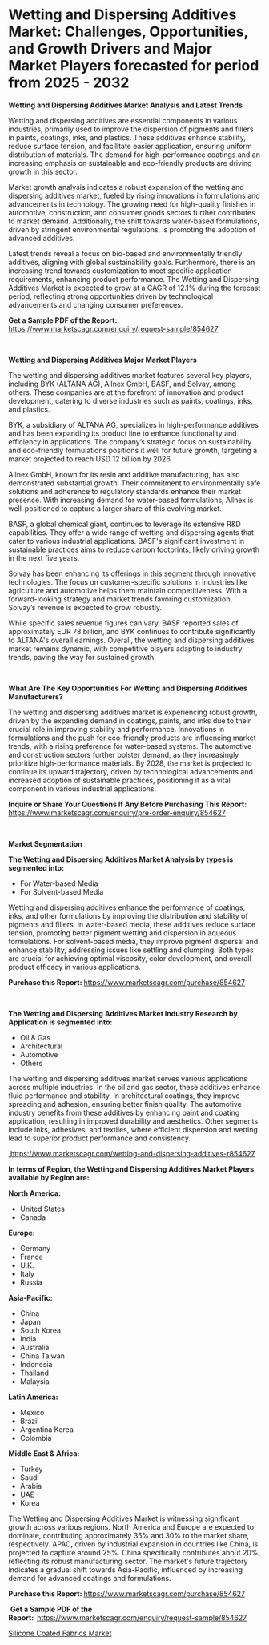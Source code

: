<p><h1>Wetting and Dispersing Additives Market: Challenges, Opportunities, and Growth Drivers and Major Market Players forecasted for period from 2025 - 2032</h1></p><p><strong>Wetting and Dispersing Additives Market Analysis and Latest Trends</strong></p>
<p><p>Wetting and dispersing additives are essential components in various industries, primarily used to improve the dispersion of pigments and fillers in paints, coatings, inks, and plastics. These additives enhance stability, reduce surface tension, and facilitate easier application, ensuring uniform distribution of materials. The demand for high-performance coatings and an increasing emphasis on sustainable and eco-friendly products are driving growth in this sector.</p><p>Market growth analysis indicates a robust expansion of the wetting and dispersing additives market, fueled by rising innovations in formulations and advancements in technology. The growing need for high-quality finishes in automotive, construction, and consumer goods sectors further contributes to market demand. Additionally, the shift towards water-based formulations, driven by stringent environmental regulations, is promoting the adoption of advanced additives.</p><p>Latest trends reveal a focus on bio-based and environmentally friendly additives, aligning with global sustainability goals. Furthermore, there is an increasing trend towards customization to meet specific application requirements, enhancing product performance. The Wetting and Dispersing Additives Market is expected to grow at a CAGR of 12.1% during the forecast period, reflecting strong opportunities driven by technological advancements and changing consumer preferences.</p></p>
<p><strong>Get a Sample PDF of the Report:&nbsp;</strong> <a href="https://www.marketscagr.com/enquiry/request-sample/854627?utm_campaign=3351&utm_medium=2&utm_source=Github&utm_content=ia&utm_term=01042025&utm_id=wetting-and-dispersing-additives">https://www.marketscagr.com/enquiry/request-sample/854627</a></p>
<p>&nbsp;</p>
<p><strong>Wetting and Dispersing Additives Major Market Players</strong></p>
<p><p>The wetting and dispersing additives market features several key players, including BYK (ALTANA AG), Allnex GmbH, BASF, and Solvay, among others. These companies are at the forefront of innovation and product development, catering to diverse industries such as paints, coatings, inks, and plastics.</p><p>BYK, a subsidiary of ALTANA AG, specializes in high-performance additives and has been expanding its product line to enhance functionality and efficiency in applications. The company’s strategic focus on sustainability and eco-friendly formulations positions it well for future growth, targeting a market projected to reach USD 12 billion by 2026.</p><p>Allnex GmbH, known for its resin and additive manufacturing, has also demonstrated substantial growth. Their commitment to environmentally safe solutions and adherence to regulatory standards enhance their market presence. With increasing demand for water-based formulations, Allnex is well-positioned to capture a larger share of this evolving market.</p><p>BASF, a global chemical giant, continues to leverage its extensive R&D capabilities. They offer a wide range of wetting and dispersing agents that cater to various industrial applications. BASF's significant investment in sustainable practices aims to reduce carbon footprints, likely driving growth in the next five years.</p><p>Solvay has been enhancing its offerings in this segment through innovative technologies. The focus on customer-specific solutions in industries like agriculture and automotive helps them maintain competitiveness. With a forward-looking strategy and market trends favoring customization, Solvay’s revenue is expected to grow robustly.</p><p>While specific sales revenue figures can vary, BASF reported sales of approximately EUR 78 billion, and BYK continues to contribute significantly to ALTANA's overall earnings. Overall, the wetting and dispersing additives market remains dynamic, with competitive players adapting to industry trends, paving the way for sustained growth.</p></p>
<p>&nbsp;</p>
<p><strong>What Are The Key Opportunities For Wetting and Dispersing Additives Manufacturers?</strong></p>
<p><p>The wetting and dispersing additives market is experiencing robust growth, driven by the expanding demand in coatings, paints, and inks due to their crucial role in improving stability and performance. Innovations in formulations and the push for eco-friendly products are influencing market trends, with a rising preference for water-based systems. The automotive and construction sectors further bolster demand, as they increasingly prioritize high-performance materials. By 2028, the market is projected to continue its upward trajectory, driven by technological advancements and increased adoption of sustainable practices, positioning it as a vital component in various industrial applications.</p></p>
<p><strong>Inquire or Share Your Questions If Any Before Purchasing This Report:</strong> <a href="https://www.marketscagr.com/enquiry/pre-order-enquiry/854627?utm_campaign=3351&utm_medium=2&utm_source=Github&utm_content=ia&utm_term=01042025&utm_id=wetting-and-dispersing-additives">https://www.marketscagr.com/enquiry/pre-order-enquiry/854627</a></p>
<p>&nbsp;</p>
<p><strong>Market Segmentation</strong></p>
<p><strong>The Wetting and Dispersing Additives Market Analysis by types is segmented into:</strong></p>
<p><ul><li>For Water-based Media</li><li>For Solvent-based Media</li></ul></p>
<p><p>Wetting and dispersing additives enhance the performance of coatings, inks, and other formulations by improving the distribution and stability of pigments and fillers. In water-based media, these additives reduce surface tension, promoting better pigment wetting and dispersion in aqueous formulations. For solvent-based media, they improve pigment dispersal and enhance stability, addressing issues like settling and clumping. Both types are crucial for achieving optimal viscosity, color development, and overall product efficacy in various applications.</p></p>
<p><strong>Purchase this Report:&nbsp;</strong><a href="https://www.marketscagr.com/purchase/854627?utm_campaign=3351&utm_medium=2&utm_source=Github&utm_content=ia&utm_term=01042025&utm_id=wetting-and-dispersing-additives">https://www.marketscagr.com/purchase/854627</a></p>
<p>&nbsp;</p>
<p><strong>The Wetting and Dispersing Additives Market Industry Research by Application is segmented into:</strong></p>
<p><ul><li>Oil & Gas</li><li>Architectural</li><li>Automotive</li><li>Others</li></ul></p>
<p><p>The wetting and dispersing additives market serves various applications across multiple industries. In the oil and gas sector, these additives enhance fluid performance and stability. In architectural coatings, they improve spreading and adhesion, ensuring better finish quality. The automotive industry benefits from these additives by enhancing paint and coating application, resulting in improved durability and aesthetics. Other segments include inks, adhesives, and textiles, where efficient dispersion and wetting lead to superior product performance and consistency.</p></p>
<p><a href="https://www.marketscagr.com/wetting-and-dispersing-additives-r854627?utm_campaign=3351&utm_medium=2&utm_source=Github&utm_content=ia&utm_term=01042025&utm_id=wetting-and-dispersing-additives">&nbsp;https://www.marketscagr.com/wetting-and-dispersing-additives-r854627</a></p>
<p><strong>In terms of Region, the Wetting and Dispersing Additives Market Players available by Region are:</strong></p>
<p>
    <p> <strong> North America: </strong>
        <ul>
            <li>United States</li>
            <li>Canada</li>
        </ul>
        </p> 
    <p> <strong> Europe: </strong>
        <ul>
            <li>Germany</li>
            <li>France</li>
            <li>U.K.</li>
            <li>Italy</li>
            <li>Russia</li>
        </ul>
        </p> 
    <p> <strong> Asia-Pacific: </strong>
        <ul>
            <li>China</li>
            <li>Japan</li>
            <li>South Korea</li>
            <li>India</li>
            <li>Australia</li>
            <li>China Taiwan</li>
            <li>Indonesia</li>
            <li>Thailand</li>
            <li>Malaysia</li>
        </ul>
        </p> 
    <p> <strong> Latin America: </strong>
        <ul>
            <li>Mexico</li>
            <li>Brazil</li>
            <li>Argentina Korea</li>
            <li>Colombia</li>
        </ul>
        </p> 
    <p> <strong> Middle East & Africa: </strong>
        <ul>
            <li>Turkey</li>
            <li>Saudi</li>
            <li>Arabia</li>
            <li>UAE</li>
            <li>Korea</li>
        </ul>
    </p>
    </p>
<p><p>The Wetting and Dispersing Additives Market is witnessing significant growth across various regions. North America and Europe are expected to dominate, contributing approximately 35% and 30% to the market share, respectively. APAC, driven by industrial expansion in countries like China, is projected to capture around 25%. China specifically contributes about 20%, reflecting its robust manufacturing sector. The market's future trajectory indicates a gradual shift towards Asia-Pacific, influenced by increasing demand for advanced coatings and formulations.</p></p>
<p><strong>Purchase this Report: </strong><a href="https://www.marketscagr.com/purchase/854627?utm_campaign=3351&utm_medium=2&utm_source=Github&utm_content=ia&utm_term=01042025&utm_id=wetting-and-dispersing-additives">https://www.marketscagr.com/purchase/854627</a></p>
<p>&nbsp;<strong>Get a Sample PDF of the Report:&nbsp;&nbsp;</strong><a href="https://www.marketscagr.com/enquiry/request-sample/854627?utm_campaign=3351&utm_medium=2&utm_source=Github&utm_content=ia&utm_term=01042025&utm_id=wetting-and-dispersing-additives">https://www.marketscagr.com/enquiry/request-sample/854627</a></p>
<p><strong></strong></p>
<p><p><a href="https://github.com/vassihucz/Market-Research-Report-List-1/blob/main/silicone-coated-fabrics-market.md?utm_campaign=3351&utm_medium=2&utm_source=Github&utm_content=ia&utm_term=01042025&utm_id=wetting-and-dispersing-additives">Silicone Coated Fabrics Market</a></p></p>